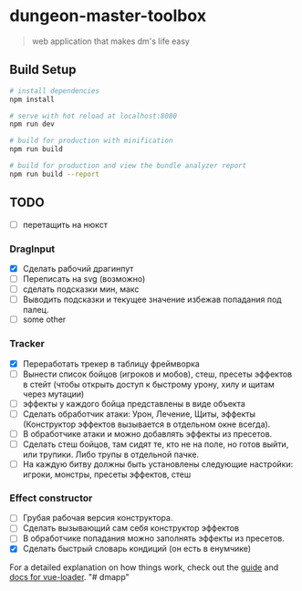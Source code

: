 # dungeon-master-toolbox

> web application that makes dm's life easy

## Build Setup

``` bash
# install dependencies
npm install

# serve with hot reload at localhost:8080
npm run dev

# build for production with minification
npm run build

# build for production and view the bundle analyzer report
npm run build --report
```

## TODO

- [ ] перетащить на нюкст

### DragInput

- [x] Сделать рабочий драгинпут
- [ ] Переписать на svg (возможно)
- [ ] сделать подсказки мин, макс
- [ ] Выводить подсказки и текущее значение избежав попадания под палец.
- [ ] some other

### Tracker

- [x] Переработать трекер в таблицу фреймворка
- [ ] Вынести список бойцов (игроков и мобов), стеш, пресеты эффектов в стейт (чтобы открыть доступ к быстрому урону, хилу и щитам через мутации)
- [ ] эффекты у каждого бойца представлены в виде объекта
- [ ] Сделать обработчик атаки: Урон, Лечение, Щиты, эффекты (Конструктор эффектов вызывается в отдельном окне всегда).
- [ ] В обработчике атаки и можно добавлять эффекты из пресетов.
- [ ] Сделать стеш бойцов, там сидят те, кто не на поле, но готов выйти, или трупики. Либо трупы в отдельной пачке.
- [ ] На каждую битву должны быть установлены следующие настройки: игроки, монстры, пресеты эффектов, стеш

### Effect constructor

- [ ] Грубая рабочая версия конструктора.
- [ ] Сделать вызывающий сам себя конструктор эффектов
- [ ] В обработчике попадания можно заполнять эффекты из пресетов.
- [x] Сделать быстрый словарь кондиций (он есть в енумчике)

For a detailed explanation on how things work, check out the [guide](http://vuejs-templates.github.io/webpack/) and [docs for vue-loader](http://vuejs.github.io/vue-loader).
"# dmapp"

